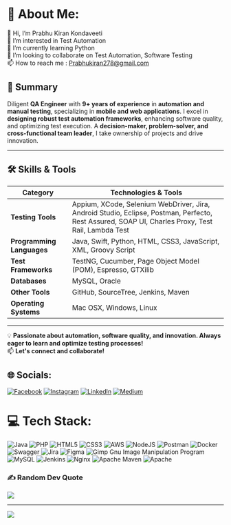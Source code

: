 # 💫 About Me:
👋 Hi, I’m Prabhu Kiran Kondaveeti<br>👀 I’m interested in Test Automation<br>🌱 I’m currently learning Python<br>💞️ I’m looking to collaborate on Test Automation, Software Testing<br>📫 How to reach me : Prabhukiran278@gmail.com


## 🚀 Summary  
Diligent **QA Engineer** with **9+ years of experience** in **automation and manual testing**, specializing in **mobile and web applications**. I excel in **designing robust test automation frameworks**, enhancing software quality, and optimizing test execution. A **decision-maker, problem-solver, and cross-functional team leader**, I take ownership of projects and drive innovation.

---

## 🛠️ Skills & Tools  

| **Category**             | **Technologies & Tools** |
|-------------------------|-------------------------|
| **Testing Tools**        | Appium, XCode, Selenium WebDriver, Jira, Android Studio, Eclipse, Postman, Perfecto, Rest Assured, SOAP UI, Charles Proxy, Test Rail, Lambda Test |
| **Programming Languages** | Java, Swift, Python, HTML, CSS3, JavaScript, XML, Groovy Script |
| **Test Frameworks**      | TestNG, Cucumber, Page Object Model (POM), Espresso, GTXilib |
| **Databases**            | MySQL, Oracle |
| **Other Tools**          | GitHub, SourceTree, Jenkins, Maven |
| **Operating Systems**    | Mac OSX, Windows, Linux |

---

💡 **Passionate about automation, software quality, and innovation. Always eager to learn and optimize testing processes!**  
📫 **Let's connect and collaborate!**



## 🌐 Socials:
[![Facebook](https://img.shields.io/badge/Facebook-%231877F2.svg?logo=Facebook&logoColor=white)](https://facebook.com/prabhu.kiran.1229) [![Instagram](https://img.shields.io/badge/Instagram-%23E4405F.svg?logo=Instagram&logoColor=white)](https://instagram.com/prabhukondaveeti) [![LinkedIn](https://img.shields.io/badge/LinkedIn-%230077B5.svg?logo=linkedin&logoColor=white)](https://linkedin.com/in/prabhu-kiran-kondaveeti-679831142) [![Medium](https://img.shields.io/badge/Medium-12100E?logo=medium&logoColor=white)](https://medium.com/@prabhuapple27) 

# 💻 Tech Stack:
![Java](https://img.shields.io/badge/java-%23ED8B00.svg?style=for-the-badge&logo=java&logoColor=white) ![PHP](https://img.shields.io/badge/php-%23777BB4.svg?style=for-the-badge&logo=php&logoColor=white) ![HTML5](https://img.shields.io/badge/html5-%23E34F26.svg?style=for-the-badge&logo=html5&logoColor=white) ![CSS3](https://img.shields.io/badge/css3-%231572B6.svg?style=for-the-badge&logo=css3&logoColor=white) ![AWS](https://img.shields.io/badge/AWS-%23FF9900.svg?style=for-the-badge&logo=amazon-aws&logoColor=white) ![NodeJS](https://img.shields.io/badge/node.js-6DA55F?style=for-the-badge&logo=node.js&logoColor=white) ![Postman](https://img.shields.io/badge/Postman-FF6C37?style=for-the-badge&logo=postman&logoColor=white) ![Docker](https://img.shields.io/badge/docker-%230db7ed.svg?style=for-the-badge&logo=docker&logoColor=white) ![Swagger](https://img.shields.io/badge/-Swagger-%23Clojure?style=for-the-badge&logo=swagger&logoColor=white) ![Jira](https://img.shields.io/badge/jira-%230A0FFF.svg?style=for-the-badge&logo=jira&logoColor=white) 	![Figma](https://img.shields.io/badge/figma-%23F24E1E.svg?style=for-the-badge&logo=figma&logoColor=white) ![Gimp Gnu Image Manipulation Program](https://img.shields.io/badge/Gimp-657D8B?style=for-the-badge&logo=gimp&logoColor=FFFFFF) ![MySQL](https://img.shields.io/badge/mysql-%2300f.svg?style=for-the-badge&logo=mysql&logoColor=white) ![Jenkins](https://img.shields.io/badge/jenkins-%232C5263.svg?style=for-the-badge&logo=jenkins&logoColor=white) ![Nginx](https://img.shields.io/badge/nginx-%23009639.svg?style=for-the-badge&logo=nginx&logoColor=white) ![Apache Maven](https://img.shields.io/badge/Apache%20Maven-C71A36?style=for-the-badge&logo=Apache%20Maven&logoColor=white) ![Apache](https://img.shields.io/badge/apache-%23D42029.svg?style=for-the-badge&logo=apache&logoColor=white)

### ✍️ Random Dev Quote
![](https://quotes-github-readme.vercel.app/api?type=horizontal&theme=radical)

---
[![](https://visitcount.itsvg.in/api?id=PrabhuFramework&icon=0&color=0)](https://visitcount.itsvg.in)

<!-- Proudly created with GPRM ( https://gprm.itsvg.in ) -->
